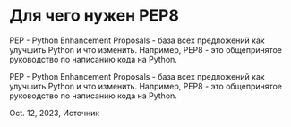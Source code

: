 # Для чего нужен PEP8

PEP - Python Enhancement Proposals - база всех предложений как улучшить Python и что изменить. Например, PEP8 - это общепринятое руководство по написанию кода на Python.

PEP - Python Enhancement Proposals - база всех предложений как улучшить Python и что изменить. Например, PEP8 - это общепринятое руководство по написанию кода на Python.

Oct. 12, 2023, Источник

